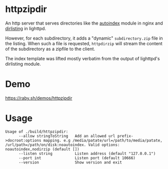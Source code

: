 # httpzipdir

An http server that serves directories like the
[autoindex](https://nginx.org/en/docs/http/ngx_http_autoindex_module.html) module in nginx and
[dirlisting](https://redmine.lighttpd.net/projects/1/wiki/Docs_ModDirlisting) in lighttpd.

However, for each subdirectory, it adds a "dynamic" `subdirectory.zip` file in the listing.
When such a file is requested, `httpdirzip` will stream the content of the subdirectory as a zipfile to
the client.

The index template was lifted mostly verbatim from the output of lighttpd's dirlisting module.

# Demo

<https://raby.sh/demos/httpzipdir>

# Usage

```
Usage of ./build/httpzipdir:
      --allow stringToString   Add an allowed url prefix->docroot:options mapping. e.g /media/patate/url=/path/to/media/patate, /url/path=/path/on/disk:noautoindex. Valid options: noautoindex,nodirzip (default [])
      --listen string          Listen address (default "127.0.0.1")
      --port int               Listen port (default 10666)
      --version                Show version and exit
```
